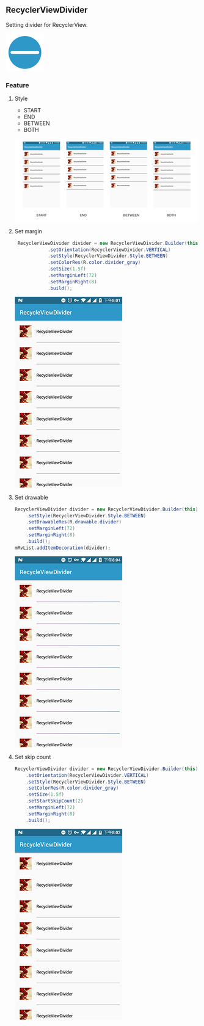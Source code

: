 ## RecyclerViewDivider

Setting divider for RecyclerView.

![](img/logo.png)

### Feature

1. Style

   - START
   - END
   - BETWEEN
   - BOTH

   ![](img/style.jpg)

2. Set margin

   ```java
    RecyclerViewDivider divider = new RecyclerViewDivider.Builder(this)
               .setOrientation(RecyclerViewDivider.VERTICAL)
               .setStyle(RecyclerViewDivider.Style.BETWEEN)
               .setColorRes(R.color.divider_gray)
               .setSize(1.5f)
               .setMarginLeft(72)
               .setMarginRight(8)
               .build();
   ```

   ![](img/set_margin.png)

3. Set drawable

   ```java
   RecyclerViewDivider divider = new RecyclerViewDivider.Builder(this)
       .setStyle(RecyclerViewDivider.Style.BETWEEN)
       .setDrawableRes(R.drawable.divider)
       .setMarginLeft(72)
       .setMarginRight(8)
       .build();
   mRvList.addItemDecoration(divider);
   ```

   ![](img/set_drawable.png)

4. Set skip count 

   ```java
   RecyclerViewDivider divider = new RecyclerViewDivider.Builder(this)
       .setOrientation(RecyclerViewDivider.VERTICAL)
       .setStyle(RecyclerViewDivider.Style.BETWEEN)
       .setColorRes(R.color.divider_gray)
       .setSize(1.5f)
       .setStartSkipCount(2)
       .setMarginLeft(72)
       .setMarginRight(8)
       .build();
   ```

   ![](img/set_skip.png)
